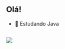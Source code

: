 ## Olá!

- 📘 Estudando Java

##

<div>
  <a href="https://www.linkedin.com/in/gabrielnsilva/" target="_blank"><img src="https://img.shields.io/badge/LinkedIn-0077B5?style=for-the-badge&logo=linkedin&logoColor=white" target="_blank"></a>
</div>
